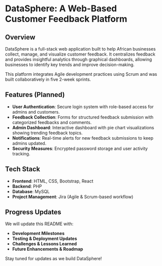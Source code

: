 # DataSphere: A Web-Based Customer Feedback Platform

## Overview
DataSphere is a full-stack web application built to help African businesses collect, manage, and visualize customer feedback. It centralizes feedback and provides insightful analytics through graphical dashboards, allowing businesses to identify key trends and improve decision-making.

This platform integrates Agile development practices using Scrum and was built collaboratively in five 2-week sprints.

## Features (Planned)
- **User Authentication**: Secure login system with role-based access for admins and customers.
- **Feedback Collection**: Forms for structured feedback submission with categorized feedbacks and comments.
- **Admin Dashboard**: Interactive dashboard with pie chart visualizations showing trending feedback topics.
- **Notifications**: Real-time alerts for new feedback submissions to keep admins updated.
- **Security Measures**: Encrypted password storage and user activity tracking.

## Tech Stack
- **Frontend**: HTML, CSS, Bootstrap, React
- **Backend**: PHP
- **Database**: MySQL
- **Project Management**: Jira (Agile & Scrum-based workflow)

## Progress Updates
We will update this README with:
- **Development Milestones**
- **Testing & Deployment Updates**
- **Challenges & Lessons Learned**
- **Future Enhancements & Roadmap**

Stay tuned for updates as we build DataSphere!
